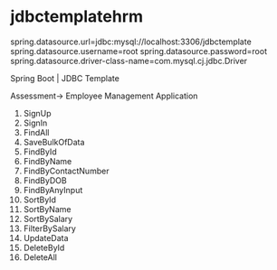# jdbctemplatehrm


spring.datasource.url=jdbc:mysql://localhost:3306/jdbctemplate
spring.datasource.username=root
spring.datasource.password=root
spring.datasource.driver-class-name=com.mysql.cj.jdbc.Driver



Spring Boot | JDBC Template

Assessment-> Employee Management Application
1. SignUp
2. SignIn
3. FindAll
4. SaveBulkOfData
5. FindById
6. FindByName
7. FindByContactNumber
8. FindByDOB
9. FindByAnyInput
10. SortById
11. SortByName
12. SortBySalary
13. FilterBySalary
14. UpdateData
15. DeleteById
16. DeleteAll